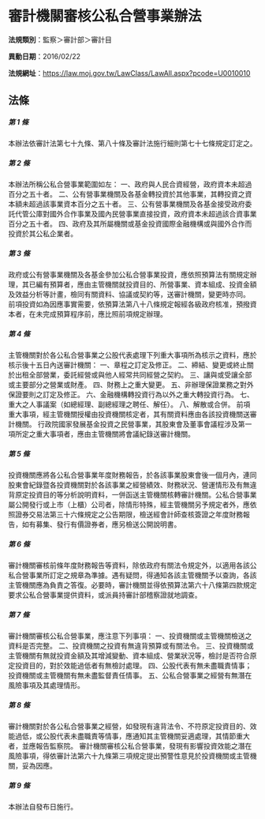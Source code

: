 # 審計機關審核公私合營事業辦法

**法規類別**：監察＞審計部＞審計目

**異動日期**：2016/02/22  

**法規網址**：https://law.moj.gov.tw/LawClass/LawAll.aspx?pcode=U0010010





## 法條
##### 第 1 條
本辦法依審計法第七十九條、第八十條及審計法施行細則第七十七條規定訂定之。

##### 第 2 條
本辦法所稱公私合營事業範圍如左：
一、政府與人民合資經營，政府資本未超過百分之五十者。
二、公有營事業機關及各基金轉投資於其他事業，其轉投資之資本額未超過該事業資本百分之五十者。
三、公有營事業機關及各基金接受政府委託代管公庫對國外合作事業及國內民營事業直接投資，政府資本未超過該合資事業百分之五十者。
四、政府及其所屬機關或基金投資國際金融機構或與國外合作而投資於其公私企業者。

##### 第 3 條
政府或公有營事業機關及各基金參加公私合營事業投資，應依照預算法有關規定辦理，其已編有預算者，應由主管機關就投資目的、所營事業、資本組成、投資金額及效益分析等計畫，檢同有關資料、協議或契約等，送審計機關，變更時亦同。
前項投資如為因應事實需要，依預算法第八十八條規定報經各級政府核准，預撥資本者，在未完成預算程序前，應比照前項規定辦理。

##### 第 4 條
主管機關對於各公私合營事業之公股代表處理下列重大事項所為核示之資料，應於核示後十五日內送審計機關：
一、章程之訂定及修正。
二、締結、變更或終止關於出租全部營業，委託經營或與他人經常共同經營之契約。
三、讓與或受讓全部或主要部分之營業或財產。
四、財務上之重大變更。
五、非辦理保證業務之對外保證要則之訂定及修正。
六、金融機構轉投資行為以外之重大轉投資行為。
七、重大之人事議案（如總經理、副總經理之聘任、解任）。
八、解散或合併。
前項重大事項，經主管機關授權由投資機關核定者，其有關資料應由各該投資機關送審計機關。
行政院國家發展基金投資之民營事業，其股東會及董事會議程涉及第一項所定之重大事項者，應由主管機關將會議紀錄送審計機關。

##### 第 5 條
投資機關應將各公私合營事業年度財務報告，於各該事業股東會後一個月內，連同股東會紀錄暨各投資機關對於各該事業之經營績效、財務狀況、營運情形及有無違背原定投資目的等分析說明資料，一併函送主管機關核轉審計機關。公私合營事業屬公開發行或上市（上櫃）公司者，除情形特殊，經主管機關另予規定者外，應依照證券交易法第三十六條規定之公告期限，檢送經會計師查核簽證之年度財務報告，如有募集、發行有價證券者，應另檢送公開說明書。

##### 第 6 條
審計機關審核前條年度財務報告等資料，除依政府有關法令規定外，以適用各該公私合營事業所訂定之規章為準據。遇有疑問，得通知各該主管機關予以查詢，各該主管機關應為負責之答復。必要時，審計機關並得依預算法第六十八條第四款規定要求公私合營事業提供資料，或派員持審計部稽察證就地調查。

##### 第 7 條
審計機關審核公私合營事業，應注意下列事項：
一、投資機關或主管機關檢送之資料是否完整。
二、投資機關之投資有無違背預算或有關法令。
三、投資機關或主管機關有無就投資金額及其增減變動、資本組成、營業狀況等，檢討是否符合原定投資目的，對於效能過低者有無檢討處理。
四、公股代表有無未盡職責情事；投資機關或主管機關有無未盡監督責任情事。
五、公私合營事業之經營有無潛在風險事項及其處理情形。

##### 第 8 條
審計機關對於各公私合營事業之經營，如發現有違背法令、不符原定投資目的、效能過低，或公股代表未盡職責等情事，應通知其主管機關妥適處理，其情節重大者，並應報告監察院。
審計機關審核公私合營事業，發現有影響投資效能之潛在風險事項，得依審計法第六十九條第三項規定提出預警性意見於投資機關或主管機關，妥為因應。

##### 第 9 條
本辦法自發布日施行。


